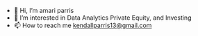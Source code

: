 - 👋 Hi, I’m amari parris
- 👀 I’m interested in Data Analytics Private Equity, and Investing
- 📫 How to reach me kendallparris13@gmail.com

<!---
amariparris/amariparris is a ✨ special ✨ repository because its `README.md` (this file) appears on your GitHub profile.
You can click the Preview link to take a look at your changes.
--->
